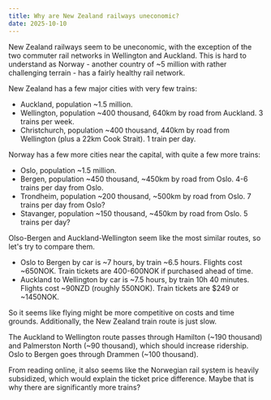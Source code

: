 ```yaml
---
title: Why are New Zealand railways uneconomic?
date: 2025-10-10
---
```


New Zealand railways seem to be uneconomic, with the exception of the two commuter rail networks in Wellington and Auckland.
This is hard to understand as Norway - another country of ~5 million with rather challenging terrain - has a fairly healthy rail network.

New Zealand has a few major cities with very few trains:

- Auckland, population ~1.5 million.
- Wellington, population ~400 thousand, 640km by road from Auckland. 3 trains per week.
- Christchurch, population ~400 thousand, 440km by road from Wellington (plus a 22km Cook Strait). 1 train per day.

Norway has a few more cities near the capital, with quite a few more trains:

- Oslo, population ~1.5 million.
- Bergen, population ~450 thousand, ~450km by road from Oslo. 4-6 trains per day from Oslo.
- Trondheim, population ~200 thousand, ~500km by road from Oslo. 7 trains per day from Oslo?
- Stavanger, population ~150 thousand, ~450km by road from Oslo. 5 trains per day?

Olso-Bergen and Auckland-Wellington seem like the most similar routes, so let's try to compare them.

- Oslo to Bergen by car is ~7 hours, by train ~6.5 hours. Flights cost ~650NOK. Train tickets are 400-600NOK if purchased ahead of time.
- Auckland to Wellington by car is ~7.5 hours, by train 10h 40 minutes. Flights cost ~90NZD (roughly 550NOK). Train tickets are $249 or ~1450NOK.

So it seems like flying might be more competitive on costs and time grounds. Additionally, the New Zealand train route is just slow.

The Auckland to Wellington route passes through Hamilton (~190 thousand) and Palmerston North (~90 thousand), which should increase ridership. Oslo to Bergen goes through Drammen (~100 thousand).

From reading online, it also seems like the Norwegian rail system is heavily subsidized, which would explain the ticket price difference. Maybe that is why there are significantly more trains?

